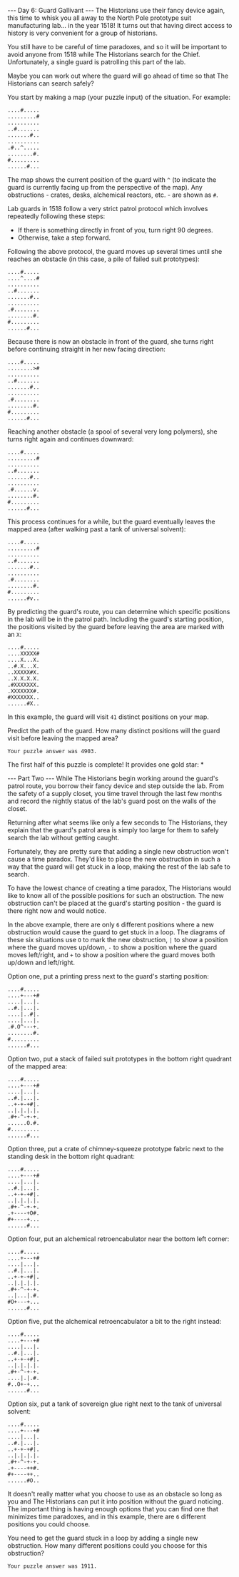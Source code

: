 ﻿--- Day 6: Guard Gallivant ---
The Historians use their fancy device again, this time to whisk you all away to the North Pole prototype suit 
manufacturing lab... in the year 1518! It turns out that having direct access to history is very convenient for a group
of historians.

You still have to be careful of time paradoxes, and so it will be important to avoid anyone from 1518 while The
Historians search for the Chief. Unfortunately, a single guard is patrolling this part of the lab.

Maybe you can work out where the guard will go ahead of time so that The Historians can search safely?

You start by making a map (your puzzle input) of the situation. For example:

```
....#.....
.........#
..........
..#.......
.......#..
..........
.#..^.....
........#.
#.........
......#...
```

The map shows the current position of the guard with `^` (to indicate the guard is currently facing up from the 
perspective of the map). Any obstructions - crates, desks, alchemical reactors, etc. - are shown as `#`.

Lab guards in 1518 follow a very strict patrol protocol which involves repeatedly following these steps:

- If there is something directly in front of you, turn right 90 degrees.
- Otherwise, take a step forward.

Following the above protocol, the guard moves up several times until she reaches an obstacle (in this case, a pile of failed suit prototypes):

```
....#.....
....^....#
..........
..#.......
.......#..
..........
.#........
........#.
#.........
......#...
```

Because there is now an obstacle in front of the guard, she turns right before continuing straight in her new facing 
direction:

```
....#.....
........>#
..........
..#.......
.......#..
..........
.#........
........#.
#.........
......#...
```

Reaching another obstacle (a spool of several very long polymers), she turns right again and continues downward:

```
....#.....
.........#
..........
..#.......
.......#..
..........
.#......v.
........#.
#.........
......#...
```

This process continues for a while, but the guard eventually leaves the mapped area (after walking past a tank of 
universal solvent):

```
....#.....
.........#
..........
..#.......
.......#..
..........
.#........
........#.
#.........
......#v..
```

By predicting the guard's route, you can determine which specific positions in the lab will be in the patrol path. 
Including the guard's starting position, the positions visited by the guard before leaving the area are marked with an 
`X`:

```
....#.....
....XXXXX#
....X...X.
..#.X...X.
..XXXXX#X.
..X.X.X.X.
.#XXXXXXX.
.XXXXXXX#.
#XXXXXXX..
......#X..
```
In this example, the guard will visit `41` distinct positions on your map.

Predict the path of the guard. How many distinct positions will the guard visit before leaving the mapped area?

`Your puzzle answer was 4903.`

The first half of this puzzle is complete! It provides one gold star: *

--- Part Two ---
While The Historians begin working around the guard's patrol route, you borrow their fancy device and step outside the 
lab. From the safety of a supply closet, you time travel through the last few months and record the nightly status of 
the lab's guard post on the walls of the closet.

Returning after what seems like only a few seconds to The Historians, they explain that the guard's patrol area is 
simply too large for them to safely search the lab without getting caught.

Fortunately, they are pretty sure that adding a single new obstruction won't cause a time paradox. They'd like to place 
the new obstruction in such a way that the guard will get stuck in a loop, making the rest of the lab safe to search.

To have the lowest chance of creating a time paradox, The Historians would like to know all of the possible positions 
for such an obstruction. The new obstruction can't be placed at the guard's starting position - the guard is there right 
now and would notice.

In the above example, there are only `6` different positions where a new obstruction would cause the guard to get stuck in
a loop. The diagrams of these six situations use `O` to mark the new obstruction, `|` to show a position where the guard 
moves up/down, `-` to show a position where the guard moves left/right, and `+` to show a position where the guard moves
both up/down and left/right.

Option one, put a printing press next to the guard's starting position:

```
....#.....
....+---+#
....|...|.
..#.|...|.
....|..#|.
....|...|.
.#.O^---+.
........#.
#.........
......#...
```

Option two, put a stack of failed suit prototypes in the bottom right quadrant of the mapped area:


```
....#.....
....+---+#
....|...|.
..#.|...|.
..+-+-+#|.
..|.|.|.|.
.#+-^-+-+.
......O.#.
#.........
......#...
```

Option three, put a crate of chimney-squeeze prototype fabric next to the standing desk in the bottom right quadrant:

```
....#.....
....+---+#
....|...|.
..#.|...|.
..+-+-+#|.
..|.|.|.|.
.#+-^-+-+.
.+----+O#.
#+----+...
......#...
```

Option four, put an alchemical retroencabulator near the bottom left corner:

```
....#.....
....+---+#
....|...|.
..#.|...|.
..+-+-+#|.
..|.|.|.|.
.#+-^-+-+.
..|...|.#.
#O+---+...
......#...
```

Option five, put the alchemical retroencabulator a bit to the right instead:

```
....#.....
....+---+#
....|...|.
..#.|...|.
..+-+-+#|.
..|.|.|.|.
.#+-^-+-+.
....|.|.#.
#..O+-+...
......#...
```

Option six, put a tank of sovereign glue right next to the tank of universal solvent:

```
....#.....
....+---+#
....|...|.
..#.|...|.
..+-+-+#|.
..|.|.|.|.
.#+-^-+-+.
.+----++#.
#+----++..
......#O..
```

It doesn't really matter what you choose to use as an obstacle so long as you and The Historians can put it into 
position without the guard noticing. The important thing is having enough options that you can find one that minimizes 
time paradoxes, and in this example, there are `6` different positions you could choose.

You need to get the guard stuck in a loop by adding a single new obstruction. How many different positions could you 
choose for this obstruction?

`Your puzzle answer was 1911.`